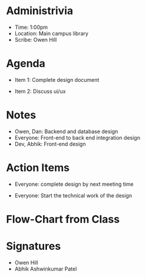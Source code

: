 # Administrivia

- Time: 1:00pm
- Location: Main campus library
- Scribe: Owen Hill

# Agenda
- Item 1: Complete design document

- Item 2: Discuss ui/ux

# Notes
- Owen, Dan: Backend and database design
- Everyone: Front-end to back end integration design
- Dev, Abhik: Front-end design

# Action Items
- Everyone: complete design by next meeting time

- Everyone: Start the technical work of the design

# Flow-Chart from Class


# Signatures

- Owen Hill
- Abhik Ashwinkumar Patel

